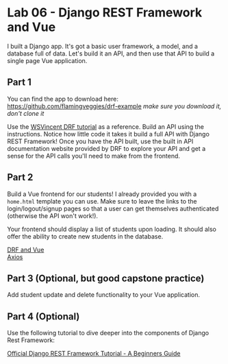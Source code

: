 # Lab 06 - Django REST Framework and Vue

I built a Django app. It's got a basic user framework, a model, and a database full of data. Let's build it an API, and then use that API to build a single page Vue application.

## Part 1

You can find the app to download here: https://github.com/flamingveggies/drf-example *make sure you download it, don't clone it*

Use the [WSVincent DRF tutorial](https://learndjango.com/tutorials/django-rest-framework-tutorial-todo-api) as a reference. Build an API using the instructions. Notice how little code it takes it build a full API with Django REST Framework! Once you have the API built, use the built in API documentation website provided by DRF to explore your API and get a sense for the API calls you'll need to make from the frontend.

## Part 2

Build a Vue frontend for our students! I already provided you with a `home.html` template you can use. Make sure to leave the links to the login/logout/signup pages so that a user can get themselves authenticated (otherwise the API won't work!).

Your frontend should display a list of students upon loading. It should also offer the ability to create new students in the database.

[DRF and Vue](https://github.com/PdxCodeGuild/class_orca/blob/main/3%20Django/docs/DRF%20and%20Vue.md)  
[Axios](https://github.com/axios/axios)

## Part 3 (Optional, but good capstone practice)

Add student update and delete functionality to your Vue application.

## Part 4 (Optional)

Use the following tutorial to dive deeper into the components of Django Rest Framework:

[Official Django REST Framework Tutorial - A Beginners Guide](https://learndjango.com/tutorials/official-django-rest-framework-tutorial-beginners)
